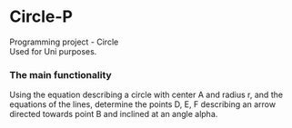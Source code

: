 # Circle-P
Programming project - Circle <br />
Used for Uni purposes.

### The main functionality
Using the equation describing a circle with center A and radius r, and the equations of the lines, determine the points D, E, F describing an arrow directed towards point B and inclined at an angle alpha.
